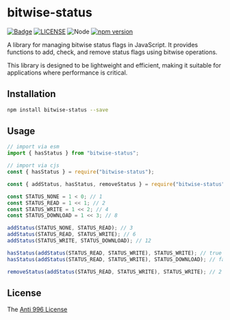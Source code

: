 # bitwise-status

[![Badge](https://img.shields.io/badge/link-996.icu-%23FF4D5B.svg?style=flat-square)](https://996.icu/#/en_US)
[![LICENSE](https://img.shields.io/badge/license-Anti%20996-blue.svg?style=flat-square)](https://github.com/996icu/996.ICU/blob/master/LICENSE)
![Node](https://img.shields.io/badge/node-%3E=14-blue.svg?style=flat-square)
[![npm version](https://badge.fury.io/js/bitwise-status.svg)](https://badge.fury.io/js/bitwise-status)

A library for managing bitwise status flags in JavaScript. It provides functions to add, check, and remove status flags using bitwise operations.

This library is designed to be lightweight and efficient, making it suitable for applications where performance is critical.

## Installation

```bash
npm install bitwise-status --save
```

## Usage

```js
// import via esm
import { hasStatus } from "bitwise-status";

// import via cjs
const { hasStatus } = require("bitwise-status");
```

```js
const { addStatus, hasStatus, removeStatus } = require("bitwise-status");

const STATUS_NONE = 1 < 0; // 1
const STATUS_READ = 1 << 1; // 2
const STATUS_WRITE = 1 << 2; // 4
const STATUS_DOWNLOAD = 1 << 3; // 8

addStatus(STATUS_NONE, STATUS_READ); // 3
addStatus(STATUS_READ, STATUS_WRITE); // 6
addStatus(STATUS_WRITE, STATUS_DOWNLOAD); // 12

hasStatus(addStatus(STATUS_READ, STATUS_WRITE), STATUS_WRITE); // true
hasStatus(addStatus(STATUS_READ, STATUS_WRITE), STATUS_DOWNLOAD); // false

removeStatus(addStatus(STATUS_READ, STATUS_WRITE), STATUS_WRITE); // 2
```

## License

The [Anti 996 License](LICENSE)

